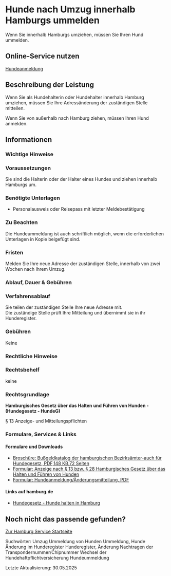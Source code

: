 




Hunde nach Umzug innerhalb Hamburgs ummelden
============================================

Wenn Sie innerhalb Hamburgs umziehen, müssen Sie Ihren Hund ummelden.

Online-Service nutzen
---------------------

[Hundeanmeldung](https://serviceportal.hamburg.de/HamburgGateway/Service/Entry?id=HREG2&location=020000000000)

Beschreibung der Leistung
-------------------------

Wenn Sie als Hundehalterin oder Hundehalter innerhalb Hamburg umziehen, müssen Sie Ihre Adressänderung der zuständigen Stelle mitteilen.  
  
Wenn Sie von außerhalb nach Hamburg ziehen, müssen Ihren Hund anmelden.

Informationen
-------------

### Wichtige Hinweise

### Voraussetzungen

Sie sind die Halterin oder der Halter eines Hundes und ziehen innerhalb Hamburgs um.

### Benötigte Unterlagen

* Personalausweis oder Reisepass mit letzter Meldebestätigung

### Zu Beachten

Die Hundeummeldung ist auch schriftlich möglich, wenn die erforderlichen Unterlagen in Kopie beigefügt sind.

### Fristen

Melden Sie Ihre neue Adresse der zuständigen Stelle, innerhalb von zwei Wochen nach Ihrem Umzug.

### Ablauf, Dauer & Gebühren

### Verfahrensablauf

Sie teilen der zuständigen Stelle Ihre neue Adresse mit.  
Die zuständige Stelle prüft Ihre Mitteilung und übernimmt sie in ihr Hunderegister.

### Gebühren

Keine

### Rechtliche Hinweise

### Rechtsbehelf

keine

### Rechtsgrundlage

**Hamburgisches Gesetz über das Halten und Führen von Hunden - (Hundegesetz - HundeG)**   
  
§ 13 Anzeige- und Mitteilungspflichten

### Formulare, Services & Links

#### Formulare und Downloads

* [Broschüre: Bußgeldkatalog der hamburgischen Bezirksämter-auch für Hundegesetz, PDF,148 KB,72 Seiten](https://www.hamburg.de/resource/blob/89204/72cb78bbfd3427f1831a5dd25cd780d8/bussgeldkatalog-pdf-data.pdf)
* [Formular: Anzeige nach § 13 bzw. § 28 Hamburgisches Gesetz über das Halten und Führen von Hunden](https://fhh1.hamburg.de/Dibis/form/pdf/VS-10-barrierefrei%20%28002%29.pdf)
* [Formular: Hundeanmeldung/Änderungsmitteilung, PDF](https://fhh1.hamburg.de/Dibis/form/pdf/VS-10.pdf)

#### Links auf hamburg.de

* [Hundegesetz - Hunde halten in Hamburg](https://www.hamburg.de/hundegesetz/)

Noch nicht das passende gefunden?
---------------------------------

 [Zur Hamburg Service Startseite](/service/)

Suchwörter: Umzug Ummeldung von Hunden Ummeldung, Hunde Änderung im Hunderegister Hunderegister, Änderung Nachtragen der Transpondernummer/Chipnummer Wechsel der Hundehaftpflichtversicherung Hundeummeldung

Letzte Aktualisierung: 30.05.2025

